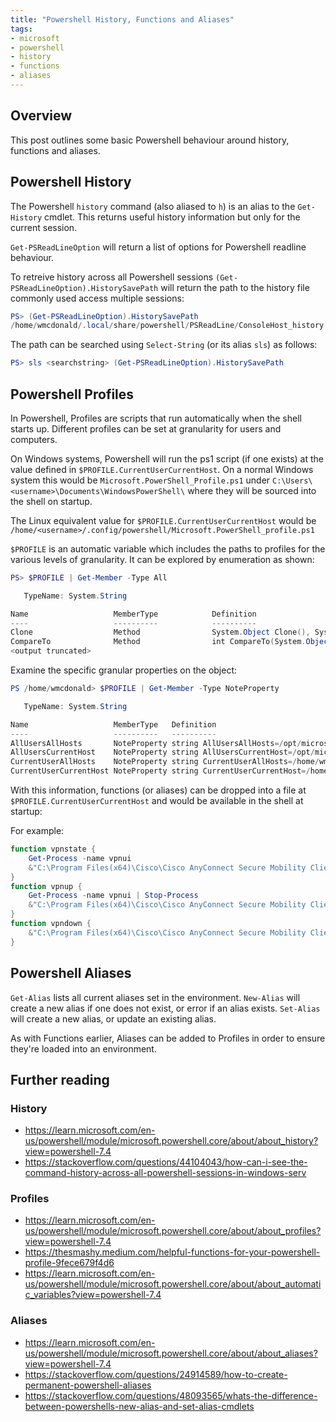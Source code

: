 ```yaml
---
title: "Powershell History, Functions and Aliases"
tags:
- microsoft
- powershell
- history
- functions
- aliases
---
```


## Overview
This post outlines some basic Powershell behaviour around history, functions and aliases.

## Powershell History
The Powershell `history` command (also aliased to `h`) is an alias to the `Get-History` cmdlet. This returns useful history information but only for the current session.

`Get-PSReadLineOption` will return a list of options for Powershell readline behaviour.

To retreive history across all Powershell sessions `(Get-PSReadLineOption).HistorySavePath` will return the path to the history file commonly used access multiple sessions:

```Powershell
PS> (Get-PSReadLineOption).HistorySavePath
/home/wmcdonald/.local/share/powershell/PSReadLine/ConsoleHost_history.txt
```
The path can be searched using `Select-String` (or its alias `sls`) as follows:
```Powershell
PS> sls <searchstring> (Get-PSReadLineOption).HistorySavePath
```
## Powershell Profiles
In Powershell, Profiles are scripts that run automatically when the shell starts up. Different profiles can be set at granularity for users and computers.

On Windows systems, Powershell will run the ps1 script (if one exists) at the value defined in `$PROFILE.CurrentUserCurrentHost`. On a normal Windows system this would be `Microsoft.PowerShell_Profile.ps1` under `C:\Users\<username>\Documents\WindowsPowerShell\` where they will be sourced into the shell on startup. 

The Linux equivalent value for `$PROFILE.CurrentUserCurrentHost` would be `/home/<username>/.config/powershell/Microsoft.PowerShell_profile.ps1`

`$PROFILE` is an automatic variable which includes the paths to profiles for the various levels of granularity. It can be explored by enumeration as shown:

```Powershell
PS> $PROFILE | Get-Member -Type All

   TypeName: System.String

Name                   MemberType            Definition
----                   ----------            ----------
Clone                  Method                System.Object Clone(), System.Object ICloneable.Clone()
CompareTo              Method                int CompareTo(System.Object value), int CompareTo(string strB), int IComparable.CompareTo(System.Object obj), i…
<output truncated>
```

Examine the specific granular properties on the object:
```Powershell
PS /home/wmcdonald> $PROFILE | Get-Member -Type NoteProperty

   TypeName: System.String

Name                   MemberType   Definition
----                   ----------   ----------
AllUsersAllHosts       NoteProperty string AllUsersAllHosts=/opt/microsoft/powershell/7/profile.ps1
AllUsersCurrentHost    NoteProperty string AllUsersCurrentHost=/opt/microsoft/powershell/7/Microsoft.PowerShell_profile.ps1
CurrentUserAllHosts    NoteProperty string CurrentUserAllHosts=/home/wmcdonald/.config/powershell/profile.ps1
CurrentUserCurrentHost NoteProperty string CurrentUserCurrentHost=/home/wmcdonald/.config/powershell/Microsoft.PowerShell_profile.ps1
```

With this information, functions (or aliases) can be dropped into a file at `$PROFILE.CurrentUserCurrentHost` and would be available in the shell at startup:

For example:
```Powershell
function vpnstate {
    Get-Process -name vpnui 
    &"C:\Program Files(x64)\Cisco\Cisco AnyConnect Secure Mobility Client\vpncli.exe" state
}
function vpnup {
    Get-Process -name vpnui | Stop-Process
    &"C:\Program Files(x64)\Cisco\Cisco AnyConnect Secure Mobility Client\vpncli.exe" connect VPN-PROFILE-NAME
}
function vpndown {
    &"C:\Program Files(x64)\Cisco\Cisco AnyConnect Secure Mobility Client\vpncli.exe" disconnect 
}
```

## Powershell Aliases
`Get-Alias` lists all current aliases set in the environment.
`New-Alias` will create a new alias if one does not exist, or error if an alias exists.
`Set-Alias` will create a new alias, or update an existing alias.

As with Functions earlier, Aliases can be added to Profiles in order to ensure they're loaded  into an environment.

## Further reading
### History
- https://learn.microsoft.com/en-us/powershell/module/microsoft.powershell.core/about/about_history?view=powershell-7.4
- https://stackoverflow.com/questions/44104043/how-can-i-see-the-command-history-across-all-powershell-sessions-in-windows-serv
### Profiles
- https://learn.microsoft.com/en-us/powershell/module/microsoft.powershell.core/about/about_profiles?view=powershell-7.4
- https://thesmashy.medium.com/helpful-functions-for-your-powershell-profile-9fece679f4d6
- https://learn.microsoft.com/en-us/powershell/module/microsoft.powershell.core/about/about_automatic_variables?view=powershell-7.4
### Aliases
- https://learn.microsoft.com/en-us/powershell/module/microsoft.powershell.core/about/about_aliases?view=powershell-7.4
- https://stackoverflow.com/questions/24914589/how-to-create-permanent-powershell-aliases
- https://stackoverflow.com/questions/48093565/whats-the-difference-between-powershells-new-alias-and-set-alias-cmdlets
